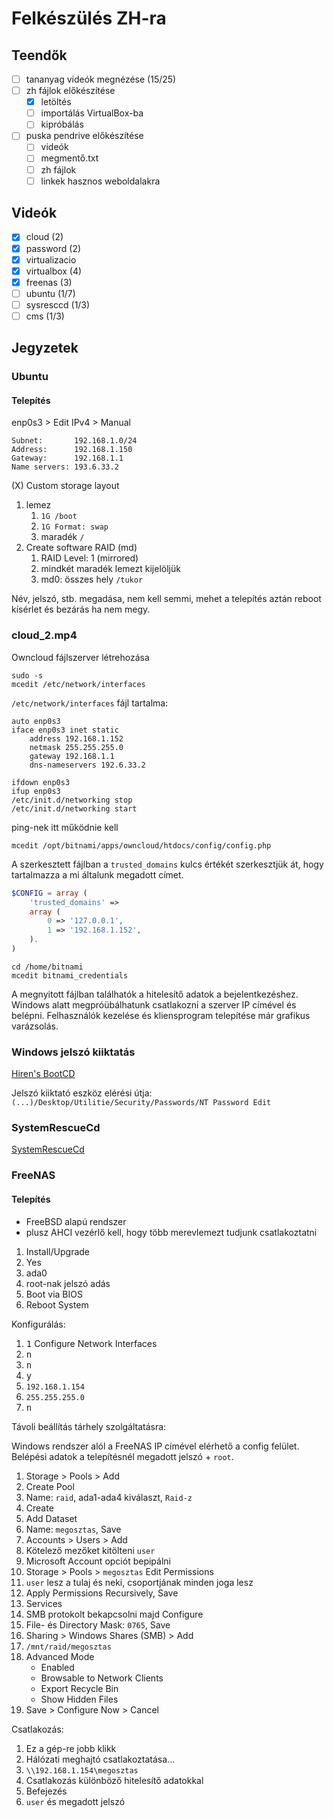 # Felkészülés ZH-ra

## Teendők

- [ ] tananyag videók megnézése (15/25)
- [ ] zh fájlok előkészítése
  - [x] letöltés
  - [ ] importálás VirtualBox-ba
  - [ ] kipróbálás
- [ ] puska pendrive előkészítése
  - [ ] videók
  - [ ] megmentő.txt
  - [ ] zh fájlok
  - [ ] linkek hasznos weboldalakra

## Videók

- [x] cloud (2)
- [x] password (2)
- [x] virtualizacio
- [x] virtualbox (4)
- [x] freenas (3)
- [ ] ubuntu (1/7)
- [ ] sysresccd (1/3)
- [ ] cms (1/3)

## Jegyzetek

### Ubuntu

#### Telepítés

enp0s3 > Edit IPv4 > Manual

```
Subnet:       192.168.1.0/24
Address:      192.168.1.150
Gateway:      192.168.1.1
Name servers: 193.6.33.2
```

(X) Custom storage layout

1. lemez
   1. `1G /boot`
   2. `1G Format: swap`
   3. maradék `/`
2. Create software RAID (md)
   1. RAID Level: 1 (mirrored)
   2. mindkét maradék lemezt kijelöljük
   3. md0: összes hely `/tukor`

Név, jelszó, stb. megadása, nem kell semmi, mehet a telepítés aztán reboot kísérlet és bezárás ha nem megy.

### cloud_2.mp4

Owncloud fájlszerver létrehozása

```
sudo -s
mcedit /etc/network/interfaces
```

`/etc/network/interfaces` fájl tartalma:

```
auto enp0s3
iface enp0s3 inet static
    address 192.168.1.152
    netmask 255.255.255.0
    gateway 192.168.1.1
    dns-nameservers 192.6.33.2
```

```
ifdown enp0s3
ifup enp0s3
/etc/init.d/networking stop
/etc/init.d/networking start
```

ping-nek itt működnie kell

```
mcedit /opt/bitnami/apps/owncloud/htdocs/config/config.php
```

A szerkesztett fájlban a `trusted_domains` kulcs értékét szerkesztjük át, hogy tartalmazza a mi általunk megadott címet.

```php
$CONFIG = array (
    'trusted_domains' =>
    array (
        0 => '127.0.0.1',
        1 => '192.168.1.152',
    ).
)
```

```
cd /home/bitnami
mcedit bitnami_credentials
```

A megnyitott fájlban találhatók a hitelesítő adatok a bejelentkezéshez. Windows alatt megpróübálhatunk csatlakozni a szerver IP címével és belépni. Felhasználók kezelése és kliensprogram telepítése már grafikus varázsolás.

### Windows jelszó kiiktatás

[Hiren's BootCD](https://www.hirensbootcd.org/)

Jelszó kiiktató eszköz elérési útja: `(...)/Desktop/Utilitie/Security/Passwords/NT Password Edit`

### SystemRescueCd

[SystemRescueCd](https://www.system-rescue-cd.org/)

### FreeNAS

#### Telepítés

- FreeBSD alapú rendszer
- plusz AHCI vezérlő kell, hogy több merevlemezt tudjunk csatlakoztatni

1. Install/Upgrade
2. Yes
3. ada0
4. root-nak jelszó adás
5. Boot via BIOS
6. Reboot System

Konfigurálás:

1. <kbd>1</kbd> Configure Network Interfaces
2. <kbd>n</kbd>
3. <kbd>n</kbd>
4. <kbd>y</kbd>
5. `192.168.1.154`
6. `255.255.255.0`
7. <kbd>n</kbd>

Távoli beállítás tárhely szolgáltatásra:

Windows rendszer alól a FreeNAS IP címével elérhető a config felület. Belépési adatok a telepítésnél megadott jelszó + `root`.

1. Storage > Pools > Add
2. Create Pool
3. Name: `raid`, ada1-ada4 kiválaszt, `Raid-z`
4. Create
5. Add Dataset
6. Name: `megosztas`, Save
7. Accounts > Users > Add
8. Kötelező mezőket kitölteni `user`
9. Microsoft Account opciót bepipálni
10. Storage > Pools > `megosztas` Edit Permissions
11. `user` lesz a tulaj és neki, csoportjának minden joga lesz
12. Apply Permissions Recursively, Save
13. Services
14. SMB protokolt bekapcsolni majd Configure
15. File- és Directory Mask: `0765`, Save
16. Sharing > Windows Shares (SMB) > Add
17. `/mnt/raid/megosztas`
18. Advanced Mode
    - Enabled
    - Browsable to Network Clients
    - Export Recycle Bin
    - Show Hidden Files
19. Save > Configure Now > Cancel

Csatlakozás:

1. Ez a gép-re jobb klikk
2. Hálózati meghajtó csatlakoztatása...
3. `\\192.168.1.154\megosztas`
4. Csatlakozás különböző hitelesítő adatokkal
5. Befejezés
6. `user` és megadott jelszó
